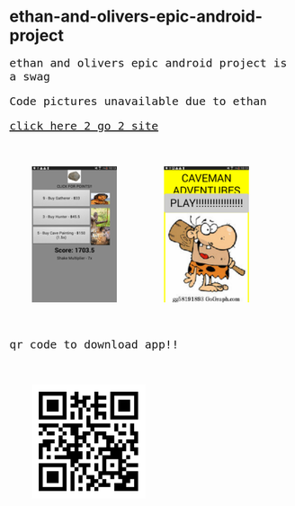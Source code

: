 <link href="https://fonts.googleapis.com/css?family=Ubuntu+Mono&display=swap" rel="stylesheet"> 

# ethan-and-olivers-epic-android-project
  <p>ethan and olivers epic android project is a swag</p>

  <p>Code pictures unavailable due to ethan<br></p>

   <a href="https://thog10million.github.io/ethan-and-olivers-epic-android-project/">click here 2 go 2 site</a>

  <img src="Screenshot_2019-11-18-10-13-38[1].png">
  <img src="Screenshot_2019-11-18-10-13-45[1].png">

  <p>qr code to download app!!</p>


  <img src="qr.png" class="qr">

<style>
  img {
    width: 30%;
    padding: 40px;
  }
  
  .container {
    margin: 0 10%;
  }
  
  .qr {
    width: 40%;
    content-align: center;
  }
  
  p {
    font-family: 'Ubuntu Mono', monospace;
    font-size: 20px;
  }
</style>
